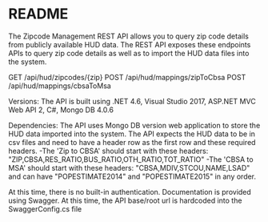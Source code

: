 # README

The Zipcode Management REST API allows you to query zip code details from publicly available HUD data.
The REST API exposes these endpoints APIs to query zip code details as well as to import the HUD data files into the system.

GET /api/hud/zipcodes/{zip}
POST /api/hud/mappings/zipToCbsa
POST /api/hud/mappings/cbsaToMsa

Versions:
The API is built using .NET 4.6, Visual Studio 2017, ASP.NET MVC Web API 2, C#, Mongo DB 4.0.6

Dependencies:
The API uses Mongo DB version web application to store the HUD data imported into the system.
The API expects the HUD data to be in csv files and need to have a header row as the first row and these required headers.
-The 'Zip to CBSA' should start with these headers: "ZIP,CBSA,RES_RATIO,BUS_RATIO,OTH_RATIO,TOT_RATIO"
-The 'CBSA to MSA' should start with these headers: "CBSA,MDIV,STCOU,NAME,LSAD" and can have "POPESTIMATE2014" and "POPESTIMATE2015" in any order.

At this time, there is no built-in authentication. 
Documentation is provided using Swagger. At this time, the API base/root url is hardcoded into the SwaggerConfig.cs file
